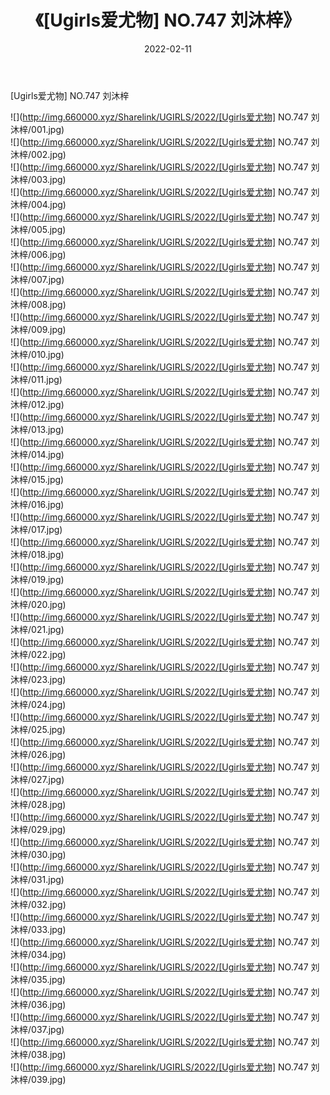 ﻿---
layout: post
title:  《[Ugirls爱尤物] NO.747 刘沐梓》
date:   2022-02-11
img: http://img.660000.xyz/Sharelink/UGIRLS/2022/[Ugirls爱尤物] NO.747 刘沐梓/000.jpg
categories: [美女, 清纯, 唯美]
---

[Ugirls爱尤物] NO.747 刘沐梓

 ![](http://img.660000.xyz/Sharelink/UGIRLS/2022/[Ugirls爱尤物] NO.747 刘沐梓/001.jpg) <br>![](http://img.660000.xyz/Sharelink/UGIRLS/2022/[Ugirls爱尤物] NO.747 刘沐梓/002.jpg) <br>![](http://img.660000.xyz/Sharelink/UGIRLS/2022/[Ugirls爱尤物] NO.747 刘沐梓/003.jpg) <br>![](http://img.660000.xyz/Sharelink/UGIRLS/2022/[Ugirls爱尤物] NO.747 刘沐梓/004.jpg) <br>![](http://img.660000.xyz/Sharelink/UGIRLS/2022/[Ugirls爱尤物] NO.747 刘沐梓/005.jpg) <br>![](http://img.660000.xyz/Sharelink/UGIRLS/2022/[Ugirls爱尤物] NO.747 刘沐梓/006.jpg) <br>![](http://img.660000.xyz/Sharelink/UGIRLS/2022/[Ugirls爱尤物] NO.747 刘沐梓/007.jpg) <br>![](http://img.660000.xyz/Sharelink/UGIRLS/2022/[Ugirls爱尤物] NO.747 刘沐梓/008.jpg) <br>![](http://img.660000.xyz/Sharelink/UGIRLS/2022/[Ugirls爱尤物] NO.747 刘沐梓/009.jpg) <br>![](http://img.660000.xyz/Sharelink/UGIRLS/2022/[Ugirls爱尤物] NO.747 刘沐梓/010.jpg) <br>![](http://img.660000.xyz/Sharelink/UGIRLS/2022/[Ugirls爱尤物] NO.747 刘沐梓/011.jpg) <br>![](http://img.660000.xyz/Sharelink/UGIRLS/2022/[Ugirls爱尤物] NO.747 刘沐梓/012.jpg) <br>![](http://img.660000.xyz/Sharelink/UGIRLS/2022/[Ugirls爱尤物] NO.747 刘沐梓/013.jpg) <br>![](http://img.660000.xyz/Sharelink/UGIRLS/2022/[Ugirls爱尤物] NO.747 刘沐梓/014.jpg) <br>![](http://img.660000.xyz/Sharelink/UGIRLS/2022/[Ugirls爱尤物] NO.747 刘沐梓/015.jpg) <br>![](http://img.660000.xyz/Sharelink/UGIRLS/2022/[Ugirls爱尤物] NO.747 刘沐梓/016.jpg) <br>![](http://img.660000.xyz/Sharelink/UGIRLS/2022/[Ugirls爱尤物] NO.747 刘沐梓/017.jpg) <br>![](http://img.660000.xyz/Sharelink/UGIRLS/2022/[Ugirls爱尤物] NO.747 刘沐梓/018.jpg) <br>![](http://img.660000.xyz/Sharelink/UGIRLS/2022/[Ugirls爱尤物] NO.747 刘沐梓/019.jpg) <br>![](http://img.660000.xyz/Sharelink/UGIRLS/2022/[Ugirls爱尤物] NO.747 刘沐梓/020.jpg) <br>![](http://img.660000.xyz/Sharelink/UGIRLS/2022/[Ugirls爱尤物] NO.747 刘沐梓/021.jpg) <br>![](http://img.660000.xyz/Sharelink/UGIRLS/2022/[Ugirls爱尤物] NO.747 刘沐梓/022.jpg) <br>![](http://img.660000.xyz/Sharelink/UGIRLS/2022/[Ugirls爱尤物] NO.747 刘沐梓/023.jpg) <br>![](http://img.660000.xyz/Sharelink/UGIRLS/2022/[Ugirls爱尤物] NO.747 刘沐梓/024.jpg) <br>![](http://img.660000.xyz/Sharelink/UGIRLS/2022/[Ugirls爱尤物] NO.747 刘沐梓/025.jpg) <br>![](http://img.660000.xyz/Sharelink/UGIRLS/2022/[Ugirls爱尤物] NO.747 刘沐梓/026.jpg) <br>![](http://img.660000.xyz/Sharelink/UGIRLS/2022/[Ugirls爱尤物] NO.747 刘沐梓/027.jpg) <br>![](http://img.660000.xyz/Sharelink/UGIRLS/2022/[Ugirls爱尤物] NO.747 刘沐梓/028.jpg) <br>![](http://img.660000.xyz/Sharelink/UGIRLS/2022/[Ugirls爱尤物] NO.747 刘沐梓/029.jpg) <br>![](http://img.660000.xyz/Sharelink/UGIRLS/2022/[Ugirls爱尤物] NO.747 刘沐梓/030.jpg) <br>![](http://img.660000.xyz/Sharelink/UGIRLS/2022/[Ugirls爱尤物] NO.747 刘沐梓/031.jpg) <br>![](http://img.660000.xyz/Sharelink/UGIRLS/2022/[Ugirls爱尤物] NO.747 刘沐梓/032.jpg) <br>![](http://img.660000.xyz/Sharelink/UGIRLS/2022/[Ugirls爱尤物] NO.747 刘沐梓/033.jpg) <br>![](http://img.660000.xyz/Sharelink/UGIRLS/2022/[Ugirls爱尤物] NO.747 刘沐梓/034.jpg) <br>![](http://img.660000.xyz/Sharelink/UGIRLS/2022/[Ugirls爱尤物] NO.747 刘沐梓/035.jpg) <br>![](http://img.660000.xyz/Sharelink/UGIRLS/2022/[Ugirls爱尤物] NO.747 刘沐梓/036.jpg) <br>![](http://img.660000.xyz/Sharelink/UGIRLS/2022/[Ugirls爱尤物] NO.747 刘沐梓/037.jpg) <br>![](http://img.660000.xyz/Sharelink/UGIRLS/2022/[Ugirls爱尤物] NO.747 刘沐梓/038.jpg) <br>![](http://img.660000.xyz/Sharelink/UGIRLS/2022/[Ugirls爱尤物] NO.747 刘沐梓/039.jpg) <br>